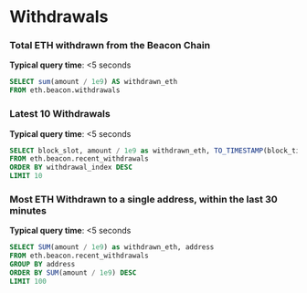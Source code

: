 # Withdrawals

### Total ETH withdrawn from the Beacon Chain

**Typical query time**: <5 seconds

```sql
SELECT sum(amount / 1e9) AS withdrawn_eth 
FROM eth.beacon.withdrawals
```

### Latest 10 Withdrawals

**Typical query time**: <5 seconds

```sql
SELECT block_slot, amount / 1e9 as withdrawn_eth, TO_TIMESTAMP(block_timestamp) as block_timestamp, address, withdrawal_index
FROM eth.beacon.recent_withdrawals
ORDER BY withdrawal_index DESC
LIMIT 10
```

### Most ETH Withdrawn to a single address, within the last 30 minutes

**Typical query time**: <5 seconds

```sql
SELECT SUM(amount / 1e9) as withdrawn_eth, address
FROM eth.beacon.recent_withdrawals
GROUP BY address
ORDER BY SUM(amount / 1e9) DESC
LIMIT 100
```
